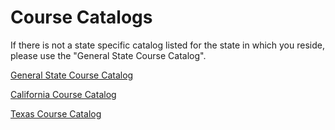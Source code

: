# Course Catalogs

If there is not a state specific catalog listed for the state in which you reside, please use the "General State Course Catalog". 

[General State Course Catalog](http://lambdaschool.com/catalog) 

[California Course Catalog](http://lambdaschool.com/cacatalog) 

[Texas Course Catalog](http://lambdaschool.com/txcatalog)